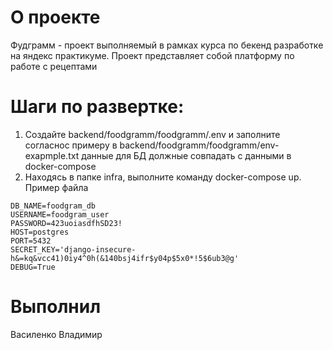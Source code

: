 # О проекте
Фудграмм - проект выполняемый в рамках курса по бекенд разработке на яндекс практикуме. Проект представляет собой платформу по работе с рецептами
# Шаги по развертке:
1.  Создайте backend/foodgramm/foodgramm/.env и заполните согласнос примеру в backend/foodgramm/foodgramm/env-exapmple.txt данные для БД должные совпадать с данными в docker-compose
2.  Находясь в папке infra, выполните команду docker-compose up.
Пример файла
```
DB_NAME=foodgram_db
USERNAME=foodgram_user
PASSWORD=423uoiasdfhSD23!
HOST=postgres
PORT=5432
SECRET_KEY='django-insecure-h&=kq&vcc41)0iy4^0h(&140bsj4ifr$y04p$5x0*!5$6ub3@g'
DEBUG=True
```
# Выполнил
Василенко Владимир
